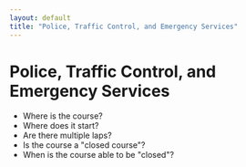 ```yaml
---
layout: default
title: "Police, Traffic Control, and Emergency Services"
---
```


# Police, Traffic Control, and Emergency Services

* Where is the course?
* Where does it start?
* Are there multiple laps?
* Is the course a "closed course"?
* When is the course able to be "closed"?
